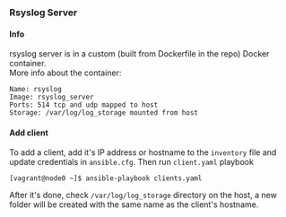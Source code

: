 ### Rsyslog Server
#### Info
rsyslog server is in a custom (built from Dockerfile in the repo) Docker container.  
More info about the container:
```
Name: rsyslog
Image: rsyslog_server
Ports: 514 tcp and udp mapped to host
Storage: /var/log/log_storage mounted from host
```

#### Add client
To add a client, add it's IP address or hostname to the `inventory` file and update credentials in `ansible.cfg`. 
Then run `client.yaml` playbook
```console
[vagrant@node0 ~]$ ansible-playbook clients.yaml
```
After it's done, check ```/var/log/log_storage``` directory on the host, a new folder will be created with the same name as the client's hostname.  
